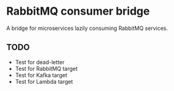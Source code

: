 RabbitMQ consumer bridge
====

A bridge for microservices lazily consuming RabbitMQ services.

## TODO

- Test for dead-letter
- Test for RabbitMQ target
- Test for Kafka target
- Test for Lambda target
